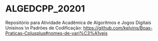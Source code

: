 # ALGEDCPP_20201
Repositório para Atividade Acadêmica de Algoritmos e Jogos Digitais Unisinos
\n Padrões de Codificação: https://github.com/kelvins/Boas-Praticas-Cplusplus#nomes-de-vari%C3%A1veis
